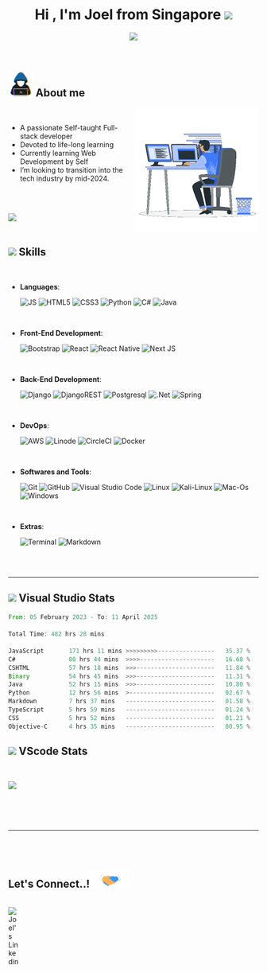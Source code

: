 

<!--
**joelchua2403/joelchua2403** is a ✨ _special_ ✨ repository because its `README.md` (this file) appears on your GitHub profile.

Here are some ideas to get you started:

- 🔭 I’m currently working on ...
- 🌱 I’m currently learning ...
- 👯 I’m looking to collaborate on ...
- 🤔 I’m looking for help with ...
- 💬 Ask me about ...
- 📫 How to reach me: ...
- 😄 Pronouns: ...
- ⚡ Fun fact: ...
-->

<h1 align="center"><b>Hi , I'm Joel from Singapore </b><img src="https://media.giphy.com/media/hvRJCLFzcasrR4ia7z/giphy.gif" width="35"></h1>

<p align="center">
  <a href="https://github.com/DenverCoder1/readme-typing-svg"><img src="https://readme-typing-svg.herokuapp.com?font=Time+New+Roman&color=cyan&size=25&center=true&vCenter=true&width=600&height=100&lines=Aspiring+Software+Engineer;Self-taught+Full-Stack+Developer;Active+Learner/Researcher;Dedicated+to+life-long+learning"></a>
</p>


<br>



	
## <picture><img src = "https://github.com/0xAbdulKhalid/0xAbdulKhalid/raw/main/assets/mdImages/about_me.gif" width = 50px></picture> **About me**

<picture> <img align="right" src="https://github.com/0xAbdulKhalid/0xAbdulKhalid/raw/main/assets/mdImages/Right_Side.gif" width = 250px></picture>

<br>

- A passionate Self-taught Full-stack developer
- Devoted to life-long learning
- Currently learning Web Development by Self
- I’m looking to transition into the tech industry by mid-2024.

<br><br>

<img src="https://user-images.githubusercontent.com/73097560/115834477-dbab4500-a447-11eb-908a-139a6edaec5c.gif"><br><br>

## <img src="https://media2.giphy.com/media/QssGEmpkyEOhBCb7e1/giphy.gif?cid=ecf05e47a0n3gi1bfqntqmob8g9aid1oyj2wr3ds3mg700bl&rid=giphy.gif" width ="25"><b> Skills</b>
<br>

<p align="center">

- **Languages**:
    
    ![JS](https://img.shields.io/badge/JavaScript%20-%23F7DF1E.svg?style=for-the-badge&logo=javascript&logoColor=black)
    ![HTML5](https://img.shields.io/badge/HTML5%20-%23E34F26.svg?style=for-the-badge&logo=html5&logoColor=white)
    ![CSS3](https://img.shields.io/badge/CSS%20-%231572B6.svg?style=for-the-badge&logo=css3&logoColor=white)
    ![Python](https://img.shields.io/badge/Python-3776AB?style=for-the-badge&logo=python&logoColor=white)
![C#](https://img.shields.io/badge/c%23-%23239120.svg?style=for-the-badge&logo=c-sharp&logoColor=white)
![Java](https://img.shields.io/badge/java-%23ED8B00.svg?style=for-the-badge&logo=openjdk&logoColor=white)
<br>   
    
- **Front-End Development**:

   ![Bootstrap](https://img.shields.io/badge/Bootstrap-563D7C?style=for-the-badge&logo=bootstrap&logoColor=white)
   ![React](https://img.shields.io/badge/React-20232A?style=for-the-badge&logo=react&logoColor=61DAFB)
  ![React Native](https://img.shields.io/badge/react_native-%2320232a.svg?style=for-the-badge&logo=react&logoColor=%2361DAFB)
  ![Next JS](https://img.shields.io/badge/Next-black?style=for-the-badge&logo=next.js&logoColor=white)
<br>

- **Back-End Development**:

   ![Django](https://img.shields.io/badge/Django-092E20?style=for-the-badge&logo=django&logoColor=green)
  ![DjangoREST](https://img.shields.io/badge/DJANGO-REST-ff1709?style=for-the-badge&logo=django&logoColor=white&color=ff1709&labelColor=gray)
   ![Postgresql](https://img.shields.io/badge/PostgreSQL-316192?style=for-the-badge&logo=postgresql&logoColor=white)
  ![.Net](https://img.shields.io/badge/.NET-5C2D91?style=for-the-badge&logo=.net&logoColor=white)
  ![Spring](https://img.shields.io/badge/spring-%236DB33F.svg?style=for-the-badge&logo=spring&logoColor=white)
  
<br>

- **DevOps**:

    ![AWS](https://img.shields.io/badge/Amazon_AWS-FF9900?style=for-the-badge&logo=amazonaws&logoColor=white)
    ![Linode](https://img.shields.io/badge/Linode-00A95C?style=for-the-badge&logo=Linode&logoColor=white)
 ![CircleCI](https://img.shields.io/badge/circle%20ci-%23161616.svg?style=for-the-badge&logo=circleci&logoColor=white)
![Docker](https://img.shields.io/badge/docker-%230db7ed.svg?style=for-the-badge&logo=docker&logoColor=white)
<br>

- **Softwares and Tools**:

    ![Git](https://img.shields.io/badge/git-%23F05033.svg?style=for-the-badge&logo=git&logoColor=white)
    ![GitHub](https://img.shields.io/badge/github-%23121011.svg?style=for-the-badge&logo=github&logoColor=white)
    ![Visual Studio Code](https://img.shields.io/badge/Visual%20Studio%20Code-0078d7.svg?style=for-the-badge&logo=visual-studio-code&logoColor=white)
    ![Linux](https://img.shields.io/badge/Linux-FCC624?style=for-the-badge&logo=linux&logoColor=black) 
    ![Kali-Linux](https://img.shields.io/badge/Kali_Linux-557C94?style=for-the-badge&logo=kali-linux&logoColor=white)
    ![Mac-Os](https://img.shields.io/badge/mac%20os-000000?style=for-the-badge&logo=apple&logoColor=white)
    ![Windows](https://img.shields.io/badge/Windows-0078D6?style=for-the-badge&logo=windows&logoColor=white)

<br>

- **Extras**:

    ![Terminal](https://img.shields.io/badge/Terminal-%23054020?style=for-the-badge&logo=gnu-bash&logoColor=white)
    ![Markdown](https://img.shields.io/badge/markdown-%23000000.svg?style=for-the-badge&logo=markdown&logoColor=white)   


</p>

<br>
<br>

-----
## <img src="https://media.giphy.com/media/iY8CRBdQXODJSCERIr/giphy.gif" width="35"><b> Visual Studio Stats </b>
<!--START_SECTION:waka-->

```rust
From: 05 February 2023 - To: 11 April 2025

Total Time: 482 hrs 28 mins

JavaScript       171 hrs 11 mins >>>>>>>>>----------------   35.37 %
C#               80 hrs 44 mins  >>>>---------------------   16.68 %
CSHTML           57 hrs 18 mins  >>>----------------------   11.84 %
Binary           54 hrs 45 mins  >>>----------------------   11.31 %
Java             52 hrs 15 mins  >>>----------------------   10.80 %
Python           12 hrs 56 mins  >------------------------   02.67 %
Markdown         7 hrs 37 mins   -------------------------   01.58 %
TypeScript       5 hrs 59 mins   -------------------------   01.24 %
CSS              5 hrs 52 mins   -------------------------   01.21 %
Objective-C      4 hrs 35 mins   -------------------------   00.95 %
```

<!--END_SECTION:waka-->


## <img src="https://media.giphy.com/media/iY8CRBdQXODJSCERIr/giphy.gif" width="35"><b> VScode Stats </b>
<br>

<a href="https://wakatime.com"><img src="https://wakatime.com/share/@fbb64a78-0990-423b-9e45-2c8fcf2daf06/54f3d4e3-53d9-4d71-8844-758b46516fa7.png" /></a>

<br>
<br>
<br>

-----

<br>
<br>

## <b> Let's Connect..!</b><img src="https://github.com/0xAbdulKhalid/0xAbdulKhalid/raw/main/assets/mdImages/handshake.gif" width ="80">
<br>
<div align='left'>
<a href="https://www.linkedin.com/in/joel-chua-7b394b245/">
  <img align="left" alt="Joel's Linkedin" width="22px" src="https://cdn.jsdelivr.net/npm/simple-icons@v3/icons/linkedin.svg" />
</a>


